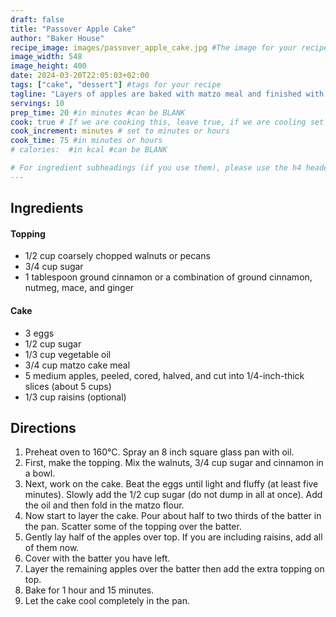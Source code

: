 ```yaml
---
draft: false
title: "Passover Apple Cake"
author: "Baker House"
recipe_image: images/passover_apple_cake.jpg #The image for your recipe
image_width: 548
image_height: 400
date: 2024-03-20T22:05:03+02:00
tags: ["cake", "dessert"] #tags for your recipe
tagline: "Layers of apples are baked with matzo meal and finished with a crunchy nutty and spice topping that create a moist apple cake"
servings: 10
prep_time: 20 #in minutes #can be BLANK
cook: true # If we are cooking this, leave true, if we are cooling set to false
cook_increment: minutes # set to minutes or hours
cook_time: 75 #in minutes or hours
# calories:  #in kcal #can be BLANK

# For ingredient subheadings (if you use them), please use the h4 header.  For print view I have those elements targeted
---
```



## Ingredients

#### Topping
- 1/2 cup coarsely chopped walnuts or pecans
- 3/4 cup sugar
- 1 tablespoon ground cinnamon or a combination of ground cinnamon, nutmeg, mace, and ginger

#### Cake
- 3 eggs
- 1/2 cup sugar
- 1/3 cup vegetable oil
- 3/4 cup matzo cake meal
- 5 medium apples, peeled, cored, halved, and cut into 1/4-inch-thick slices (about 5 cups)
- 1/3 cup raisins (optional)

## Directions

1. Preheat oven to 160°C. Spray an 8 inch square glass pan with oil.
2. First, make the topping. Mix the walnuts, 3/4 cup sugar and cinnamon in a bowl.
3. Next, work on the cake. Beat the eggs until light and fluffy (at least five minutes). Slowly add the 1/2 cup sugar (do not dump in all at once). Add the oil and then fold in the matzo flour.
4. Now start to layer the cake. Pour about half to two thirds of the batter in the pan. Scatter some of the topping over the batter.
5. Gently lay half of the apples over top. If you are including raisins, add all of them now.
6. Cover with the batter you have left.
7. Layer the remaining apples over the batter then add the extra topping on top.
8. Bake for 1 hour and 15 minutes.
9. Let the cake cool completely in the pan.
